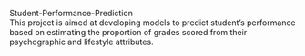 Student-Performance-Prediction
<br>
This project is aimed at developing models to predict student’s performance based on estimating the proportion of grades scored from their psychographic and lifestyle attributes.
